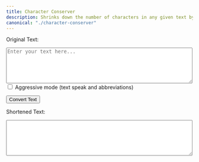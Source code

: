 ```yaml
---
title: Character Conserver
description: Shrinks down the number of characters in any given text by substituting shorter equivalents. 
canonical: "./character-conserver"
---
```


<label for="originalText">Original Text:</label><br>
<textarea id="originalText" rows="6" cols="60" placeholder="Enter your text here..."></textarea>

<input type="checkbox" id="aggressiveMode">
<label for="aggressiveMode">Aggressive mode (text speak and abbreviations)</label>

<button id="convertBtn">Convert Text</button><br>

<label for="shortenedText">Shortened Text:</label><br>
<textarea id="shortenedText" rows="6" cols="60" readonly></textarea>

<div id="stats"></div>

<script type="module" src="./script.js"></script>
